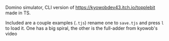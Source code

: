 Domino simulator, CLI version of https://kyowobdev43.itch.io/topplebit made in TS.

Included are a couple examples (`.tjs`) rename one to `save.tjs` and press `l` to load it. One has a big spiral, the other is the full-adder from kyowob's video
